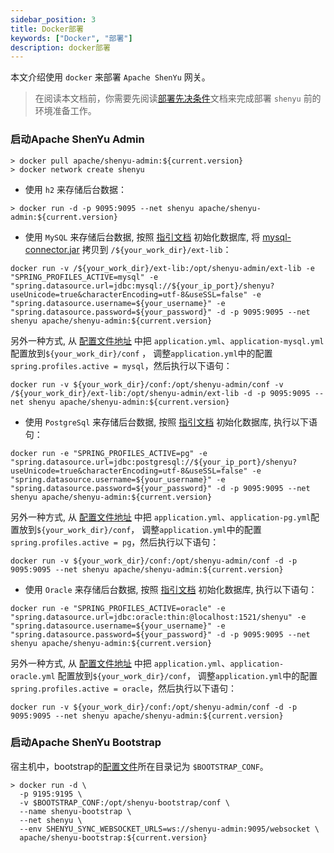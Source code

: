 ```yaml
---
sidebar_position: 3
title: Docker部署
keywords: ["Docker", "部署"]
description: docker部署
---
```


本文介绍使用 `docker` 来部署 `Apache ShenYu` 网关。

> 在阅读本文档前，你需要先阅读[部署先决条件](./deployment-before.md)文档来完成部署 `shenyu` 前的环境准备工作。

### 启动Apache ShenYu Admin

```
> docker pull apache/shenyu-admin:${current.version}
> docker network create shenyu
```

* 使用 `h2` 来存储后台数据：

```
> docker run -d -p 9095:9095 --net shenyu apache/shenyu-admin:${current.version}
```

* 使用 `MySQL` 来存储后台数据, 按照 [指引文档](./deployment-before.md#mysql) 初始化数据库, 将 [mysql-connector.jar](https://repo1.maven.org/maven2/mysql/mysql-connector-java/8.0.18/mysql-connector-java-8.0.18.jar) 拷贝到 `/${your_work_dir}/ext-lib`：

```
docker run -v /${your_work_dir}/ext-lib:/opt/shenyu-admin/ext-lib -e "SPRING_PROFILES_ACTIVE=mysql" -e "spring.datasource.url=jdbc:mysql://${your_ip_port}/shenyu?useUnicode=true&characterEncoding=utf-8&useSSL=false" -e "spring.datasource.username=${your_username}" -e "spring.datasource.password=${your_password}" -d -p 9095:9095 --net shenyu apache/shenyu-admin:${current.version}
```

另外一种方式, 从 [配置文件地址](https://github.com/apache/incubator-shenyu/blob/master/shenyu-admin/src/main/resources/) 中把 `application.yml`、`application-mysql.yml`配置放到`${your_work_dir}/conf` ， 调整`application.yml`中的配置`spring.profiles.active = mysql`，然后执行以下语句：

```          
docker run -v ${your_work_dir}/conf:/opt/shenyu-admin/conf -v /${your_work_dir}/ext-lib:/opt/shenyu-admin/ext-lib -d -p 9095:9095 --net shenyu apache/shenyu-admin:${current.version}
```

* 使用 `PostgreSql` 来存储后台数据, 按照 [指引文档](./deployment-before.md#postgresql) 初始化数据库, 执行以下语句：

```
docker run -e "SPRING_PROFILES_ACTIVE=pg" -e "spring.datasource.url=jdbc:postgresql://${your_ip_port}/shenyu?useUnicode=true&characterEncoding=utf-8&useSSL=false" -e "spring.datasource.username=${your_username}" -e "spring.datasource.password=${your_password}" -d -p 9095:9095 --net shenyu apache/shenyu-admin:${current.version}
```

另外一种方式, 从 [配置文件地址](https://github.com/apache/incubator-shenyu/blob/master/shenyu-admin/src/main/resources/) 中把 `application.yml`、`application-pg.yml`配置放到`${your_work_dir}/conf`， 调整`application.yml`中的配置`spring.profiles.active = pg`，然后执行以下语句：

```
docker run -v ${your_work_dir}/conf:/opt/shenyu-admin/conf -d -p 9095:9095 --net shenyu apache/shenyu-admin:${current.version}
```

* 使用 `Oracle` 来存储后台数据, 按照 [指引文档](./deployment-before.md#oracle) 初始化数据库, 执行以下语句：

```
docker run -e "SPRING_PROFILES_ACTIVE=oracle" -e "spring.datasource.url=jdbc:oracle:thin:@localhost:1521/shenyu" -e "spring.datasource.username=${your_username}" -e "spring.datasource.password=${your_password}" -d -p 9095:9095 --net shenyu apache/shenyu-admin:${current.version}
```

另外一种方式, 从 [配置文件地址](https://github.com/apache/incubator-shenyu/blob/master/shenyu-admin/src/main/resources/) 中把 `application.yml`、`application-oracle.yml` 配置放到`${your_work_dir}/conf`， 调整`application.yml`中的配置`spring.profiles.active = oracle`，然后执行以下语句：

```
docker run -v ${your_work_dir}/conf:/opt/shenyu-admin/conf -d -p 9095:9095 --net shenyu apache/shenyu-admin:${current.version}
```

### 启动Apache ShenYu Bootstrap

宿主机中，bootstrap的[配置文件](https://github.com/apache/incubator-shenyu/tree/master/shenyu-bootstrap/src/main/resources)所在目录记为 `$BOOTSTRAP_CONF`。

```shell
> docker run -d \
  -p 9195:9195 \
  -v $BOOTSTRAP_CONF:/opt/shenyu-bootstrap/conf \
  --name shenyu-bootstrap \
  --net shenyu \
  --env SHENYU_SYNC_WEBSOCKET_URLS=ws://shenyu-admin:9095/websocket \
  apache/shenyu-bootstrap:${current.version}
```
